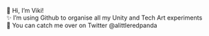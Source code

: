  👋 Hi, I’m Viki!
<br> ✨ I’m using Github to organise all my Unity and Tech Art experiments
<br> 💌 You can catch me over on Twitter @alittleredpanda
